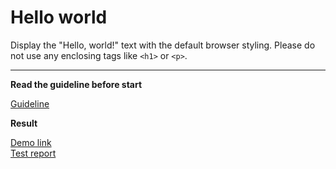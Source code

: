 # Hello world

Display the "Hello, world!" text with the default browser styling. Please do not 
use any enclosing tags like `<h1>` or `<p>`.
___
**Read the guideline before start**

[Guideline](https://github.com/mate-academy/layout_task-guideline/blob/master/README.md)

**Result**

[Demo link](https://valeriitovstyk.github.io/layout_hello-world/) <br>
[Test report](https://valeriitovstyk.github.io/layout_hello-world/report/html_report/)

